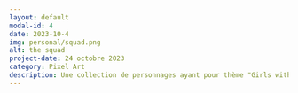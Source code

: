 ```yaml
---
layout: default
modal-id: 4
date: 2023-10-4
img: personal/squad.png
alt: the squad
project-date: 24 octobre 2023
category: Pixel Art
description: Une collection de personnages ayant pour thème "Girls with Guns" que j'ai conçu avec mon amie et dessiné.
---
```

